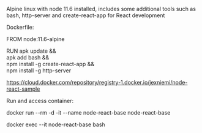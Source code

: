 Alpine linux with node 11.6 installed, includes some additional tools such as bash, http-server and create-react-app for React development

Dockerfile:

FROM node:11.6-alpine

RUN apk update && \
    apk add bash && \
    npm install -g create-react-app && \
    npm install -g http-server


https://cloud.docker.com/repository/registry-1.docker.io/jexniemi/node-react-sample

Run and access container:

docker run --rm -d -it --name node-react-base node-react-base

docker exec --it node-react-base bash